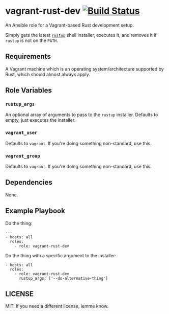 # vagrant-rust-dev [![Build Status][svg-travis]][travis]

An Ansible role for a Vagrant-based Rust development setup.

Simply gets the latest [`rustup`][rustup] shell installer, executes it, and removes it if `rustup` is not on the `PATH`.

## Requirements

A Vagrant machine which is an operating system/architecture supported by Rust, which should almost always apply.

## Role Variables

### `rustup_args`

An optional array of arguments to pass to the `rustup` installer. Defaults to empty, just executes the installer.

### `vagrant_user`

Defaults to `vagrant`. If you're doing something non-standard, use this.

### `vagrant_group`

Defaults to `vagrant`. If you're doing something non-standard, use this.

## Dependencies

None.

## Example Playbook

Do the thing:

```
---
- hosts: all
  roles:
    - role: vagrant-rust-dev
```

Do the thing with a specific argument to the installer:

```
- hosts: all
  roles:
    - role: vagrant-rust-dev
      rustup_args: ['--do-alternative-thing']
```

## LICENSE

MIT. If you need a different license, lemme know.

 [svg-travis]: https://travis-ci.org/naftulikay/ansible-role-vagrant-rust-dev.svg?branch=master

 [rustup]: https://www.rustup.rs/
 [travis]: https://travis-ci.org/naftulikay/ansible-role-vagrant-rust-dev
